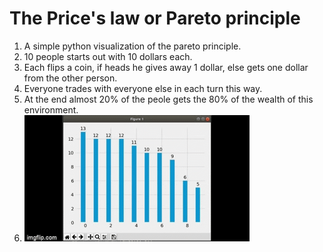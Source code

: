 # The Price's law or Pareto principle

1. A simple python visualization of the pareto principle.
2. 10 people starts out with 10 dollars each.
3. Each flips a coin, if heads he gives away 1 dollar, else gets one dollar from the other person.
4. Everyone trades with everyone else in each turn this way.
5. At the end almost 20% of the peole gets the 80% of the wealth of this environment.
6. ![](1.gif)
